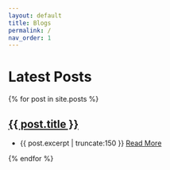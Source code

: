 ```yaml
---
layout: default
title: Blogs
permalink: /
nav_order: 1
---
```

# Latest Posts

{% for post in site.posts %}
## <a href="{{ post.url }}">{{ post.title }}</a>
  * {{ post.excerpt | truncate:150 }} <a href="{{ post.url }}">Read More</a>

{% endfor %}
